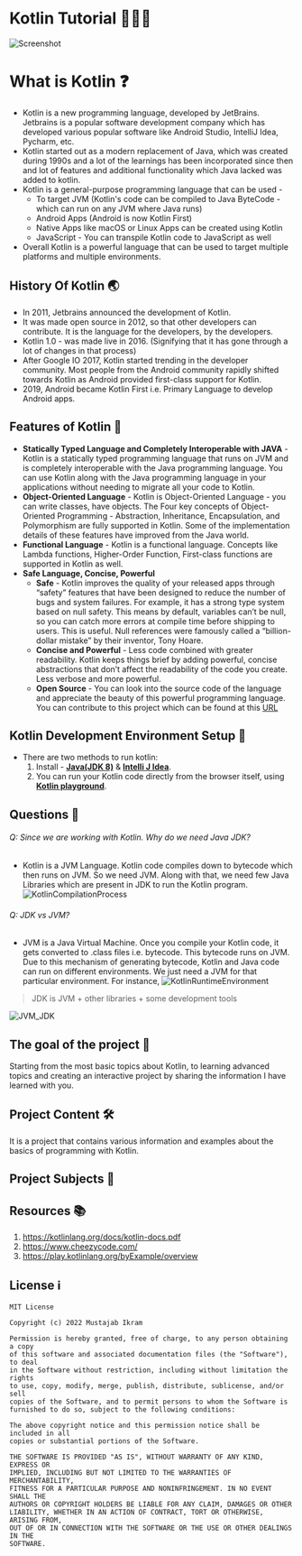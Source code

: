 # Kotlin Tutorial 👨🏻‍💻

![Screenshot](kotlin.png)

# What is Kotlin ❓

- Kotlin is a new programming language, developed by JetBrains. Jetbrains is a popular software development company which has developed various popular software like Android Studio, IntelliJ Idea, Pycharm, etc.
- Kotlin started out as a modern replacement of Java, which was created during 1990s and a lot of the learnings has been incorporated since then and lot of features and additional functionality which Java lacked was added to kotlin.
- Kotlin is a general-purpose programming language that can be used -
  - To target JVM (Kotlin's code can be compiled to Java ByteCode - which can run on any JVM where Java runs)
  - Android Apps (Android is now Kotlin First)
  - Native Apps like macOS or Linux Apps can be created using Kotlin 
  - JavaScript - You can transpile Kotlin code to JavaScript as well
- Overall Kotlin is a powerful language that can be used to target multiple platforms and multiple environments.

## History Of Kotlin 🌏
- In 2011, Jetbrains announced the development of Kotlin.
- It was made open source in 2012, so that other developers can contribute. It is the language for the developers, by the developers.
- Kotlin 1.0 - was made live in 2016. (Signifying that it has gone through a lot of changes in that process)
- After Google IO 2017, Kotlin started trending in the developer community. Most people from the Android community rapidly shifted towards Kotlin as Android provided first-class support for Kotlin.
- 2019, Android became Kotlin First i.e. Primary Language to develop Android apps.

## Features of Kotlin 📌
- **Statically Typed Language and Completely Interoperable with JAVA** - Kotlin is a statically typed programming language that runs on JVM and is completely interoperable with the Java programming language. You can use Kotlin along with the Java programming language in your applications without needing to migrate all your code to Kotlin.
- **Object-Oriented Language** - Kotlin is Object-Oriented Language - you can write classes, have objects. The Four key concepts of Object-Oriented Programming - Abstraction, Inheritance, Encapsulation, and Polymorphism are fully supported in Kotlin. Some of the implementation details of these features have improved from the Java world.
- **Functional Language** -  Kotlin is a functional language. Concepts like Lambda functions, Higher-Order Function, First-class functions are supported in Kotlin as well.
- **Safe Language, Concise, Powerful**
  - **Safe** - Kotlin improves the quality of your released apps through “safety” features that have been designed to reduce the number of bugs and system failures. For example, it has a strong type system based on null safety. This means by default, variables can’t be null, so you can catch more errors at compile time before shipping to users. This is useful. Null references were famously called a “billion-dollar mistake” by their inventor, Tony Hoare.
  - **Concise and Powerful** - Less code combined with greater readability. Kotlin keeps things brief by adding powerful, concise abstractions that don’t affect the readability of the code you create. Less verbose and more powerful.
  - **Open Source** - You can look into the source code of the language and appreciate the beauty of this powerful programming language. You can contribute to this project which can be found at this [URL](https://github.com/JetBrains/kotlin)

## Kotlin Development Environment Setup 🔧
- There are two methods to run kotlin:
  1. Install - **[Java(JDK 8)](https://www.oracle.com/java/technologies/downloads/)** & **[Intelli J Idea](https://www.jetbrains.com/idea/download)**.
  2. You can run your Kotlin code directly from the browser itself, using **[Kotlin playground]( https://play.kotlinlang.org/)**.

## Questions 📍
###### Q: Since we are working with Kotlin. Why do we need Java JDK?
- Kotlin is a JVM Language. Kotlin code compiles down to bytecode which then runs on JVM. So we need JVM. Along with that, we need few Java Libraries which are present in JDK to run the Kotlin program.
![KotlinCompilationProcess](kotlinCompilation.png)
###### Q: JDK vs JVM? 
- JVM is a Java Virtual Machine. Once you compile your Kotlin code, it gets converted to .class files i.e. bytecode. This bytecode runs on JVM. Due to this mechanism of generating bytecode, Kotlin and Java code can run on different environments. We just need a JVM for that particular environment. For instance,
![KotlinRuntimeEnvironment](kotlinRTE.png)

> JDK is JVM + other libraries + some development tools

![JVM_JDK](JVMJDK.jpg)

## The goal of the project 🎯
Starting from the most basic topics about Kotlin, to learning advanced topics and creating an interactive project by sharing the information I have learned with you.

## Project Content 🛠
It is a project that contains various information and examples about the basics of programming with Kotlin. <br>

## Project Subjects 🔖

## Resources  📚

1. https://kotlinlang.org/docs/kotlin-docs.pdf
2. https://www.cheezycode.com/
3. https://play.kotlinlang.org/byExample/overview


## License  ℹ️
```
MIT License

Copyright (c) 2022 Mustajab Ikram

Permission is hereby granted, free of charge, to any person obtaining a copy
of this software and associated documentation files (the "Software"), to deal
in the Software without restriction, including without limitation the rights
to use, copy, modify, merge, publish, distribute, sublicense, and/or sell
copies of the Software, and to permit persons to whom the Software is
furnished to do so, subject to the following conditions:

The above copyright notice and this permission notice shall be included in all
copies or substantial portions of the Software.

THE SOFTWARE IS PROVIDED "AS IS", WITHOUT WARRANTY OF ANY KIND, EXPRESS OR
IMPLIED, INCLUDING BUT NOT LIMITED TO THE WARRANTIES OF MERCHANTABILITY,
FITNESS FOR A PARTICULAR PURPOSE AND NONINFRINGEMENT. IN NO EVENT SHALL THE
AUTHORS OR COPYRIGHT HOLDERS BE LIABLE FOR ANY CLAIM, DAMAGES OR OTHER
LIABILITY, WHETHER IN AN ACTION OF CONTRACT, TORT OR OTHERWISE, ARISING FROM,
OUT OF OR IN CONNECTION WITH THE SOFTWARE OR THE USE OR OTHER DEALINGS IN THE
SOFTWARE.
```


